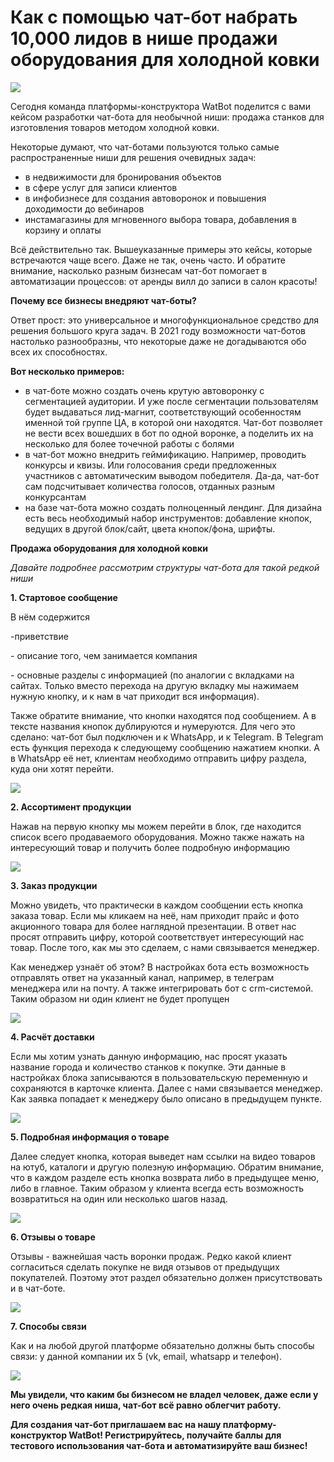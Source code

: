 # Как с помощью чат-бот набрать 10,000 лидов в нише продажи оборудования для холодной ковки

![](https://leonardo.osnova.io/c9734515-4a91-5775-ab31-306d7cb134ee/-/preview/800/-/format/webp/)

Сегодня команда платформы-конструктора WatBot поделится с вами кейсом разработки чат-бота для необычной ниши: продажа станков для изготовления товаров методом холодной ковки.

Некоторые думают, что чат-ботами пользуются только самые распространенные ниши для решения очевидных задач:

* в недвижимости для бронирования объектов
* в сфере услуг для записи клиентов
* в инфобизнесе для создания автоворонок и повышения доходимости до вебинаров
* инстамагазины для мгновенного выбора товара, добавления в корзину и оплаты

Всё действительно так. Вышеуказанные примеры это кейсы, которые встречаются чаще всего. Даже не так, очень часто. И обратите внимание, насколько разным бизнесам чат-бот помогает в автоматизации процессов: от аренды вилл до записи в салон красоты!

**Почему все бизнесы внедряют чат-боты?**

Ответ прост: это универсальное и многофункциональное средство для решения большого круга задач. В 2021 году возможности чат-ботов настолько разнообразны, что некоторые даже не догадываются обо всех их способностях.

**Вот несколько примеров:**

* в чат-боте можно создать очень крутую автоворонку с сегментацией аудитории. И уже после сегментации пользователям будет выдаваться лид-магнит, соответствующий особенностям именной той группе ЦА, в которой они находятся. Чат-бот позволяет не вести всех вошедших в бот по одной воронке, а поделить их на несколько для более точечной работы с болями
* в чат-бот можно внедрить геймификацию. Например, проводить конкурсы и квизы. Или голосования среди предложенных участников с автоматическим выводом победителя. Да-да, чат-бот сам подсчитывает количества голосов, отданных разным конкурсантам
* на базе чат-бота можно создать полноценный лендинг. Для дизайна есть весь необходимый набор инструментов: добавление кнопок, ведущих в другой блок/сайт, цвета кнопок/фона, шрифты.

**Продажа оборудования для холодной ковки**

_Давайте подробнее рассмотрим структуры чат-бота для такой редкой ниши_

**1. Стартовое сообщение**

В нём содержится

-приветствие

\- описание того, чем занимается компания

\- основные разделы с информацией (по аналогии с вкладками на сайтах. Только вместо перехода на другую вкладку мы нажимаем нужную кнопку, и к нам в чат приходит вся информация).

Также обратите внимание, что кнопки находятся под сообщением. А в тексте названия кнопок дублируются и нумеруются. Для чего это сделано: чат-бот был подключен и к WhatsApp, и к Telegram. В Telegram есть функция перехода к следующему сообщению нажатием кнопки. А в WhatsApp её нет, клиентам необходимо отправить цифру раздела, куда они хотят перейти.

![](https://leonardo.osnova.io/a649d1ea-2ec2-5982-b5fa-e0f769f44424/-/preview/600/-/format/webp/)

**2. Ассортимент продукции**

Нажав на первую кнопку мы можем перейти в блок, где находится список всего продаваемого оборудования. Можно также нажать на интересующий товар и получить более подробную информацию

![](https://leonardo.osnova.io/dc4bf6f0-3cc1-528f-96c9-fe94bfe6fcb1/-/preview/600/-/format/webp/)

**3. Заказ продукции**

Можно увидеть, что практически в каждом сообщении есть кнопка заказа товар. Если мы кликаем на неё, нам приходит прайс и фото акционного товара для более наглядной презентации. В ответ нас просят отправить цифру, которой соответствует интересующий нас товар. После того, как мы это сделаем, с нами связывается менеджер.

Как менеджер узнаёт об этом? В настройках бота есть возможность отправлять ответ на указанный канал, например, в телеграм менеджера или на почту. А также интегрировать бот с crm-системой. Таким образом ни один клиент не будет пропущен

![](https://leonardo.osnova.io/f7aec103-a02c-5783-99f3-eccd899f20ba/-/preview/600/-/format/webp/)

**4. Расчёт доставки**

Если мы хотим узнать данную информацию, нас просят указать название города и количество станков к покупке. Эти данные в настройках блока записываются в пользовательскую переменную и сохраняются в карточке клиента. Далее с нами связывается менеджер. Как заявка попадает к менеджеру было описано в предыдущем пункте.

![](https://leonardo.osnova.io/a3351012-b8bc-58ad-8ef3-2cdef407079d/-/preview/600/-/format/webp/)

**5. Подробная информация о товаре**

Далее следует кнопка, которая выведет нам ссылки на видео товаров на ютуб, каталоги и другую полезную информацию. Обратим внимание, что в каждом разделе есть кнопка возврата либо в предыдущее меню, либо в главное. Таким образом у клиента всегда есть возможность возвратиться на один или несколько шагов назад.

![](https://leonardo.osnova.io/7e5b6d51-e4d7-53c0-a443-9f6bfb22739e/-/preview/600/-/format/webp/)

**6. Отзывы о товаре**

Отзывы - важнейшая часть воронки продаж. Редко какой клиент согласиться сделать покупке не видя отзывов от предыдущих покупателей. Поэтому этот раздел обязательно должен присутствовать и в чат-боте.

![](https://leonardo.osnova.io/66ae0d58-4e27-5c20-9bd7-dbbfe27fd0a5/-/preview/600/-/format/webp/)

**7. Способы связи**

Как и на любой другой платформе обязательно должны быть способы связи: у данной компании их 5 (vk, email, whatsapp и телефон).

![](https://leonardo.osnova.io/3b9206cf-b114-5c67-8ddc-32b1bff901da/-/preview/600/-/format/webp/)

**Мы увидели, что каким бы бизнесом не владел человек, даже если у него очень редкая ниша, чат-бот всё равно облегчит работу.**

**Для создания чат-бот приглашаем вас на нашу платформу-конструктор WatBot! Регистрируйтесь, получайте баллы для тестового использования чат-бота и автоматизируйте ваш бизнес!**
